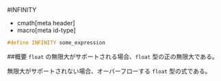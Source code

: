 #INFINITY
* cmath[meta header]
* macro[meta id-type]

```cpp
#define INFINITY some_expression
```

##概要
`float` の無限大がサポートされる場合、`float` 型の正の無限大である。

無限大がサポートされない場合、オーバーフローする `float` 型の式である。

